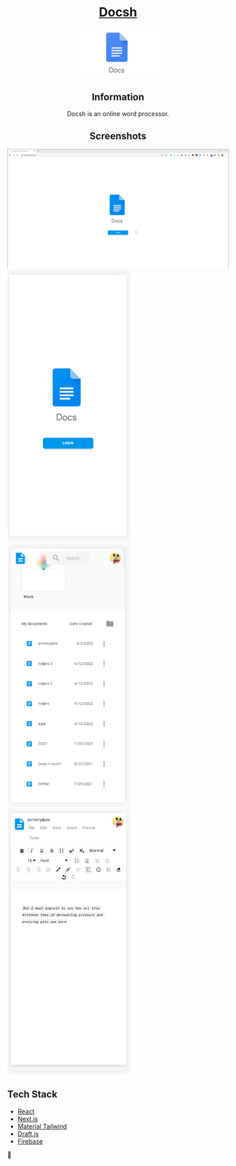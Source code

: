 <div align="center">
	<h1><a href="https://docsh.vercel.app/">Docsh</a></h1>
	<img src="public/images/docs.png" alt="Logo" width="200"/>

<h2>Information</h1>

Docsh is an online word processor.

<h2>Screenshots</h2>

</div>

![flow](/flow.gif)
<img src="login.png" width="280"/>
<img src="docsh.png" width="280"/>
<img src="document.png" width="280"/>

## Tech Stack

-   [React](https://reactjs.org/)
-   [Next.js](https://nextjs.org/)
-   [Material Tailwind](https://www.material-tailwind.com/)
-   [Draft.js](https://draftjs.org/)
-   [Firebase](https://firebase.google.com/)

<b> 📄 </b>
